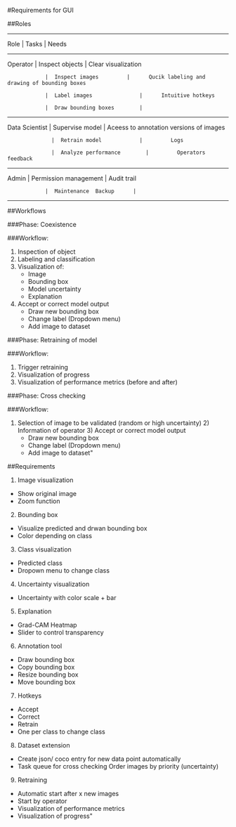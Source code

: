 #Requirements for GUI

##Roles

---------------------------------------------------------------------------------------------------

Role	          |   Tasks                   |    	  Needs

---------------------------------------------------------------------------------------------------

Operator	 |  Inspect objects	      |       Clear visualization

      	        |  Inspect images	      |      Qucik labeling and drawing of bounding boxes
	       
      	        |  Label images	              |      Intuitive hotkeys
	       
      	        |  Draw bounding boxes	      |
	       
---------------------------------------------------------------------------------------------------

Data Scientist	|  Supervise model	        |         Aceess to annotation versions of images

	              |  Retrain model	          |         Logs
	       
	              |  Analyze performance	    |         Operators feedback
	       
---------------------------------------------------------------------------------------------------
Admin  	        |  Permission management	  |          Audit trail

                |  Maintenance	Backup      |
---------------------------------------------------------------------------------------------------
	

##Workflows

###Phase: Coexistence 	

###Workflow:

1) Inspection of object
2) Labeling and classification
3) Visualization of: 
    - Image
    - Bounding box
    - Model uncertainty
    - Explanation
4) Accept or correct model output
    - Draw new bounding box
    - Change label (Dropdown menu)
    - Add image to dataset

###Phase: Retraining of model	

###Workflow:  

  1) Trigger retraining
  2) Visualization of progress
  3) Visualization of performance metrics (before and after)

 
###Phase: Cross checking

###Workflow: 

  1) Selection of image to be validated (random or high uncertainty)
	2) Information of operator
	3) Accept or correct model output
      - Draw new bounding box
      - Change label (Dropdown menu)
      - Add image to dataset"


##Requirements

1) Image visualization	
  - Show original image 
  - Zoom function
2) Bounding box
  - Visualize predicted and drwan bounding box
  - Color depending on class
3) Class visualization
  - Predicted class
  - Dropown menu to change class
4) Uncertainty visualization
  - Uncertainty with color scale + bar
5) Explanation
  - Grad-CAM Heatmap 
  - Slider to control transparency
6) Annotation tool
  - Draw bounding box
  - Copy bounding box
  - Resize bounding box
  - Move bounding box
7) Hotkeys
  - Accept
  - Correct
  - Retrain
  - One per class to change class
8) Dataset extension
  - Create json/ coco entry for new data point automatically
  - Task queue for cross checking	Order images by priority (uncertainty)
9) Retraining
  - Automatic start after x new images
  - Start by operator
  - Visualization of performance metrics
  - Visualization of progress"

